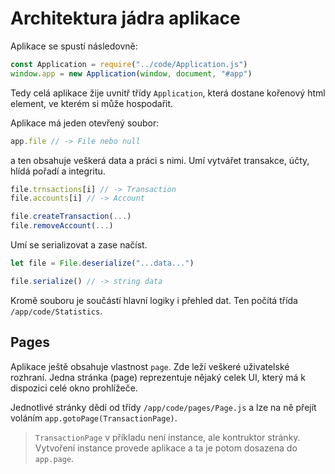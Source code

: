 # Architektura jádra aplikace

Aplikace se spustí následovně:

```js
const Application = require("../code/Application.js")
window.app = new Application(window, document, "#app")
```

Tedy celá aplikace žije uvnitř třídy `Application`, která dostane kořenový html element, ve kterém si může hospodařit.

Aplikace má jeden otevřený soubor:

```js
app.file // -> File nebo null
```

a ten obsahuje veškerá data a práci s nimi. Umí vytvářet transakce, účty, hlídá pořadí a integritu.

```js
file.trnsactions[i] // -> Transaction
file.accounts[i] // -> Account

file.createTransaction(...)
file.removeAccount(...)
```

Umí se serializovat a zase načíst.

```js
let file = File.deserialize("...data...")

file.serialize() // -> string data
```

Kromě souboru je součástí hlavní logiky i přehled dat. Ten počítá třída `/app/code/Statistics`.


## Pages

Aplikace ještě obsahuje vlastnost `page`. Zde leží veškeré uživatelské rozhraní. Jedna stránka (page) reprezentuje nějaký celek UI, který má k dispozici celé okno prohlížeče.

Jednotlivé stránky dědí od třídy `/app/code/pages/Page.js` a lze na ně přejít voláním `app.gotoPage(TransactionPage)`.

> `TransactionPage` v příkladu není instance, ale kontruktor stránky. Vytvoření instance provede aplikace a ta je potom dosazena do `app.page`.
